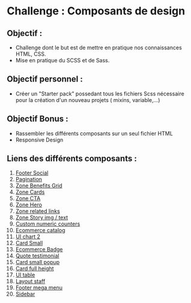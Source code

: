 # Challenge : Composants de design
## Objectif :
- Challenge dont le but est de mettre en pratique nos connaissances HTML, CSS.
- Mise en pratique du SCSS et de Sass.

## Objectif personnel :
- Créer un "Starter pack" possedant tous les fichiers Scss nécessaire pour la création d'un nouveau projets ( mixins, variable,...)
## Objectif Bonus :
- Rassembler les différents composants sur un seul fichier HTML
- Responsive Design

## Liens des différents composants :

1. [Footer Social](https://valentedylan92.github.io/composants-de-design/footer-social/index.html)
2. [Pagination](https://valentedylan92.github.io/composants-de-design/pagination/index.html)
3. [Zone Benefits Grid](https://valentedylan92.github.io/composants-de-design/zone-benefits-grid/index.html)
4. [Zone Cards](https://valentedylan92.github.io/composants-de-design/zone-cards/index.html)
5. [Zone CTA](https://valentedylan92.github.io/composants-de-design/zone-CTA/index.html)
6. [Zone Hero](https://valentedylan92.github.io/composants-de-design/zone-hero/index.html)
7. [Zone related links](https://valentedylan92.github.io/composants-de-design/zone-related-links/index.html)
8. [Zone Story img / text](https://valentedylan92.github.io/composants-de-design/zone-story-img-text/index.html)
9. [Custom numeric counters](https://valentedylan92.github.io/composants-de-design/custom-numeric-counters/index.html)
10. [Ecommerce catalog](https://valentedylan92.github.io/composants-de-design/ecommerce-catalogue/index.html)
11. [UI chart 2](https://valentedylan92.github.io/composants-de-design/ui-chart-2/index.html)
12. [Card Small](https://valentedylan92.github.io/composants-de-design/card-small/index.html)
13. [Ecommerce Badge](https://valentedylan92.github.io/composants-de-design/ecommerce-badge/index.html)
14. [Quote testimonial](https://valentedylan92.github.io/composants-de-design/quote-testimonial/index.html)
15. [Card small popup](https://valentedylan92.github.io/composants-de-design/card-small-popup/index.html)
16. [Card full height](https://valentedylan92.github.io/composants-de-design/card-full-height/index.html)
17. [UI table](https://valentedylan92.github.io/composants-de-design/ui-table/index.html)
18. [Layout staff](https://valentedylan92.github.io/composants-de-design/layout-staff/index.html)
19. [Footer mega menu](https://valentedylan92.github.io/composants-de-design/footer-mega-menu/index.html)
20. [Sidebar](https://valentedylan92.github.io/composants-de-design/sidebar/index.html)
